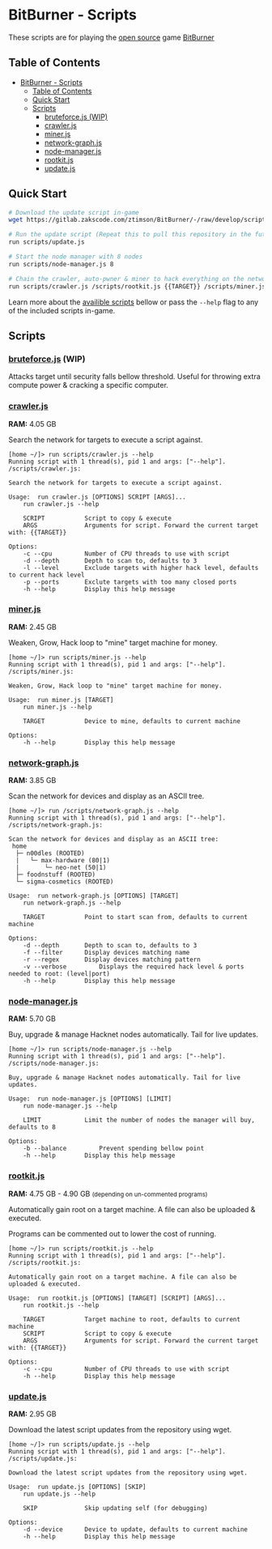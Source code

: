 # BitBurner - Scripts
These scripts are for playing the [open source](https://github.com/danielyxie/bitburner) game [BitBurner](https://danielyxie.github.io/bitburner/)

## Table of Contents
- [BitBurner - Scripts](#bitburner-scripts)
  - [Table of Contents](#table-of-contents)
  - [Quick Start](#quick-start)
  - [Scripts](#scripts)
    - [bruteforce.js (WIP)](#bruteforcejs-wip)
	- [crawler.js](#crawlerjs)
	- [miner.js](#minerjs)
	- [network-graph.js](#network-graphjs)
	- [node-manager.js](#node-managerjs)
	- [rootkit.js](#rootkitjs)
	- [update.js](#updatejs)

## Quick Start

```bash
# Download the update script in-game
wget https://gitlab.zakscode.com/ztimson/BitBurner/-/raw/develop/scripts/update.js scripts/update.js

# Run the update script (Repeat this to pull this repository in the future)
run scripts/update.js

# Start the node manager with 8 nodes
run scripts/node-manager.js 8

# Chain the crawler, auto-pwner & miner to hack everything on the network
run scripts/crawler.js /scripts/rootkit.js {{TARGET}} /scripts/miner.js
```

Learn more about the [availible scripts](#scripts) bellow or pass the `--help` flag to any of the included scripts in-game.

## Scripts

### [bruteforce.js](./scripts/bruteforce.js) (WIP)
Attacks target until security falls bellow threshold. Useful for throwing extra compute power & cracking a specific computer.

### [crawler.js](./scripts/crawler.js)
**RAM:** 4.05 GB

Search the network for targets to execute a script against.
```
[home ~/]> run scripts/crawler.js --help
Running script with 1 thread(s), pid 1 and args: ["--help"].
/scripts/crawler.js: 

Search the network for targets to execute a script against.

Usage:	run crawler.js [OPTIONS] SCRIPT [ARGS]...
	run crawler.js --help

	SCRIPT			 Script to copy & execute
	ARGS			 Arguments for script. Forward the current target with: {{TARGET}}

Options:
	-c --cpu		 Number of CPU threads to use with script
	-d --depth		 Depth to scan to, defaults to 3
	-l --level		 Exclude targets with higher hack level, defaults to current hack level
	-p --ports		 Exclute targets with too many closed ports
	-h --help		 Display this help message
```

### [miner.js](./scripts/miner.js)
**RAM:** 2.45 GB

Weaken, Grow, Hack loop to "mine" target machine for money.
```
[home ~/]> run scripts/miner.js --help
Running script with 1 thread(s), pid 1 and args: ["--help"].
/scripts/miner.js: 

Weaken, Grow, Hack loop to "mine" target machine for money.

Usage:	run miner.js [TARGET]
	run miner.js --help

	TARGET			 Device to mine, defaults to current machine

Options:
	-h --help		 Display this help message
```

### [network-graph.js](./scripts/network-graph.js)
**RAM:** 3.85 GB

Scan the network for devices and display as an ASCII tree.
```
[home ~/]> run /scripts/network-graph.js --help
Running script with 1 thread(s), pid 1 and args: ["--help"].
/scripts/network-graph.js: 

Scan the network for devices and display as an ASCII tree:
 home
  ├─ n00dles (ROOTED)
  |   └─ max-hardware (80|1)
  |       └─ neo-net (50|1)
  ├─ foodnstuff (ROOTED)
  └─ sigma-cosmetics (ROOTED)

Usage:	run network-graph.js [OPTIONS] [TARGET]
	run network-graph.js --help

	TARGET			 Point to start scan from, defaults to current machine

Options:
	-d --depth		 Depth to scan to, defaults to 3
	-f --filter		 Display devices matching name
	-r --regex		 Display devices matching pattern
	-v --verbose		 Displays the required hack level & ports needed to root: (level|port)
	-h --help		 Display this help message
```

### [node-manager.js](./scripts/node-manager.js)
**RAM:** 5.70 GB

Buy, upgrade & manage Hacknet nodes automatically. Tail for live updates.
```
[home ~/]> run scripts/node-manager.js --help
Running script with 1 thread(s), pid 1 and args: ["--help"].
/scripts/node-manager.js: 

Buy, upgrade & manage Hacknet nodes automatically. Tail for live updates.

Usage:	run node-manager.js [OPTIONS] [LIMIT]
	run node-manager.js --help

	LIMIT			 Limit the number of nodes the manager will buy, defaults to 8

Options:
	-b --balance		 Prevent spending bellow point
	-h --help		 Display this help message
```

### [rootkit.js](./scripts/rootkit.js)
**RAM:** 4.75 GB - 4.90 GB <small>(depending on un-commented programs)</small>

Automatically gain root on a target machine. A file can also be uploaded & executed.

Programs can be commented out to lower the cost of running.
```
[home ~/]> run scripts/rootkit.js --help
Running script with 1 thread(s), pid 1 and args: ["--help"].
/scripts/rootkit.js: 

Automatically gain root on a target machine. A file can also be uploaded & executed.

Usage:	run rootkit.js [OPTIONS] [TARGET] [SCRIPT] [ARGS]...
	run rootkit.js --help

	TARGET			 Target machine to root, defaults to current machine
	SCRIPT			 Script to copy & execute
	ARGS			 Arguments for script. Forward the current target with: {{TARGET}}

Options:
	-c --cpu		 Number of CPU threads to use with script
	-h --help		 Display this help message
```

### [update.js](./scripts/update.js)
**RAM:** 2.95 GB

Download the latest script updates from the repository using wget.
```
[home ~/]> run scripts/update.js --help
Running script with 1 thread(s), pid 1 and args: ["--help"].
/scripts/update.js: 

Download the latest script updates from the repository using wget.

Usage:	run update.js [OPTIONS] [SKIP]
	run update.js --help

	SKIP			 Skip updating self (for debugging)

Options:
	-d --device		 Device to update, defaults to current machine
	-h --help		 Display this help message
```

